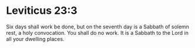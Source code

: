 # Leviticus 23:3

Six days shall work be done, but on the seventh day is a Sabbath of solemn rest, a holy convocation. You shall do no work. It is a Sabbath to the Lord in all your dwelling places.
